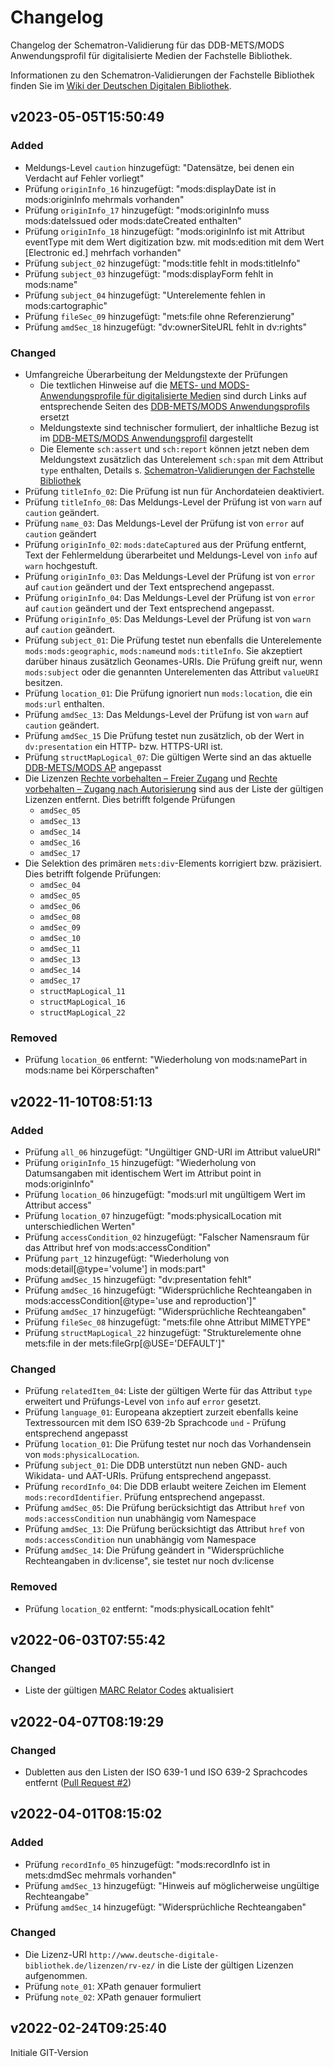 # Changelog
Changelog der Schematron-Validierung für das DDB-METS/MODS Anwendungsprofil für digitalisierte Medien der Fachstelle Bibliothek.

Informationen zu den Schematron-Validierungen der Fachstelle Bibliothek finden Sie im [Wiki der Deutschen Digitalen Bibliothek](https://wiki.deutsche-digitale-bibliothek.de/x/q4aFAg).

## v2023-05-05T15:50:49

### Added
- Meldungs-Level `caution` hinzugefügt: "Datensätze, bei denen ein Verdacht auf Fehler vorliegt"
- Prüfung `originInfo_16` hinzugefügt: "mods:displayDate ist in mods:originInfo mehrmals vorhanden"
- Prüfung `originInfo_17` hinzugefügt: "mods:originInfo muss mods:dateIssued oder mods:dateCreated enthalten"
- Prüfung `originInfo_18` hinzugefügt: "mods:originInfo ist mit Attribut eventType mit dem Wert digitization bzw. mit mods:edition mit dem Wert \[Electronic ed.\] mehrfach vorhanden"  
- Prüfung `subject_02` hinzugefügt: "mods:title fehlt in mods:titleInfo"
- Prüfung `subject_03` hinzugefügt: "mods:displayForm fehlt in mods:name"
- Prüfung `subject_04` hinzugefügt: "Unterelemente fehlen in mods:cartographic"
- Prüfung `fileSec_09` hinzugefügt: "mets:file ohne Referenzierung"
- Prüfung `amdSec_18` hinzugefügt: "dv:ownerSiteURL fehlt in dv:rights"

### Changed
- Umfangreiche Überarbeitung der Meldungstexte der Prüfungen
    - Die textlichen Hinweise auf die [METS- und MODS-Anwendungsprofile für digitalisierte Medien](https://dfg-viewer.de/metadaten) sind durch Links auf entsprechende Seiten des [DDB-METS/MODS Anwendungsprofils](https://wiki.deutsche-digitale-bibliothek.de/x/uwQiAQ) ersetzt
    - Meldungstexte sind technischer formuliert, der inhaltliche Bezug ist im [DDB-METS/MODS Anwendungsprofil](https://wiki.deutsche-digitale-bibliothek.de/x/uwQiAQ) dargestellt
    - Die Elemente `sch:assert` und `sch:report` können jetzt neben dem Meldungstext zusätzlich das Unterelement `sch:span` mit dem Attribut `type` enthalten, Details s. [Schematron-Validierungen der Fachstelle Bibliothek](https://wiki.deutsche-digitale-bibliothek.de/display/DFD/Schematron-Validierungen+der+Fachstelle+Bibliothek#SchematronValidierungenderFachstelleBibliothek-MeldungstextundHinweisaufdasAnwendungsprofil)
- Prüfung `titleInfo_02`: Die Prüfung ist nun für Anchordateien deaktiviert.
- Prüfung `titleInfo_08`: Das Meldungs-Level der Prüfung ist von `warn` auf `caution` geändert.
- Prüfung `name_03`: Das Meldungs-Level der Prüfung ist von `error` auf `caution` geändert
- Prüfung `originInfo_02`: `mods:dateCaptured` aus der Prüfung entfernt, Text der Fehlermeldung überarbeitet und Meldungs-Level von `info` auf `warn` hochgestuft.
- Prüfung `originInfo_03`: Das Meldungs-Level der Prüfung ist von `error` auf `caution` geändert und der Text entsprechend angepasst.
- Prüfung `originInfo_04`: Das Meldungs-Level der Prüfung ist von `error` auf `caution` geändert und der Text entsprechend angepasst.
- Prüfung `originInfo_05`: Das Meldungs-Level der Prüfung ist von `warn` auf `caution` geändert.
- Prüfung `subject_01`: Die Prüfung testet nun ebenfalls die Unterelemente `mods:mods:geographic`, `mods:name`und `mods:titleInfo`. Sie akzeptiert darüber hinaus zusätzlich Geonames-URIs. Die Prüfung greift nur, wenn `mods:subject` oder die genannten Unterelementen das Attribut `valueURI` besitzen.
- Prüfung `location_01`: Die Prüfung ignoriert nun `mods:location`, die ein `mods:url` enthalten. 
- Prüfung `amdSec_13`: Das Meldungs-Level der Prüfung ist von `warn`  auf `caution` geändert.
- Prüfung `amdSec_15` Die Prüfung testet nun zusätzlich, ob der Wert in `dv:presentation` ein HTTP- bzw. HTTPS-URI ist.
- Prüfung `structMapLogical_07`: Die gültigen Werte sind an das aktuelle [DDB-METS/MODS AP](https://wiki.deutsche-digitale-bibliothek.de/x/KAGuB) angepasst
- Die Lizenzen [Rechte vorbehalten – Freier Zugang](http://www.deutsche-digitale-bibliothek.de/lizenzen/rv-fz/) und [Rechte vorbehalten – Zugang nach Autorisierung](http://www.deutsche-digitale-bibliothek.de/lizenzen/rv-ez/) sind aus der Liste der gültigen Lizenzen entfernt. Dies betrifft folgende Prüfungen
    - `amdSec_05` 
    - `amdSec_13`
    - `amdSec_14`
    - `amdSec_16`
    - `amdSec_17`
- Die Selektion des primären `mets:div`-Elements korrigiert bzw. präzisiert. Dies betrifft folgende Prüfungen:
    - `amdSec_04`
    - `amdSec_05`
    - `amdSec_06`
    - `amdSec_08`
    - `amdSec_09`
    - `amdSec_10`
    - `amdSec_11`
    - `amdSec_13`
    - `amdSec_14`
    - `amdSec_17`
    - `structMapLogical_11` 
    - `structMapLogical_16`
    - `structMapLogical_22`

### Removed
- Prüfung `location_06` entfernt: "Wiederholung von mods:namePart in mods:name bei Körperschaften"

## v2022-11-10T08:51:13

### Added
- Prüfung `all_06` hinzugefügt: "Ungültiger GND-URI im Attribut valueURI"
- Prüfung `originInfo_15` hinzugefügt: "Wiederholung von Datumsangaben mit identischem Wert im Attribut point in mods:originInfo"
- Prüfung `location_06` hinzugefügt: "mods:url mit ungültigem Wert im Attribut access"
- Prüfung `location_07` hinzugefügt: "mods:physicalLocation mit unterschiedlichen Werten"
- Prüfung `accessCondition_02` hinzugefügt: "Falscher Namensraum für das Attribut href von mods:accessCondition"
- Prüfung `part_12` hinzugefügt: "Wiederholung von mods:detail\[@type='volume'\] in mods:part"
- Prüfung `amdSec_15` hinzugefügt: "dv:presentation fehlt"
- Prüfung `amdSec_16` hinzugefügt: "Widersprüchliche Rechteangaben in mods:accessCondition\[@type='use and reproduction'\]"
- Prüfung `amdSec_17` hinzugefügt: "Widersprüchliche Rechteangaben"
- Prüfung `fileSec_08` hinzugefügt: "mets:file ohne Attribut MIMETYPE"
- Prüfung `structMapLogical_22` hinzugefügt: "Strukturelemente ohne mets:file in der mets:fileGrp\[@USE='DEFAULT'\]"

### Changed
- Prüfung `relatedItem_04`: Liste der gültigen Werte für das Attribut `type` erweitert und Prüfungs-Level von `info` auf `error` gesetzt.
- Prüfung `language_01`: Europeana akzeptiert zurzeit ebenfalls keine Textressourcen mit dem ISO 639-2b Sprachcode `und` - Prüfung entsprechend angepasst
- Prüfung `location_01`: Die Prüfung testet nur noch das Vorhandensein von `mods:physicalLocation`.
- Prüfung `subject_01`: Die DDB unterstützt nun neben GND- auch Wikidata- und AAT-URIs. Prüfung entsprechend angepasst.
- Prüfung `recordInfo_04`: Die DDB erlaubt weitere Zeichen im Element `mods:recordIdentifier`. Prüfung entsprechend angepasst.
- Prüfung `amdSec_05`: Die Prüfung berücksichtigt das Attribut `href` von `mods:accessCondition` nun unabhängig vom Namespace
- Prüfung `amdSec_13`: Die Prüfung berücksichtigt das Attribut `href` von `mods:accessCondition` nun unabhängig vom Namespace
- Prüfung `amdSec_14`: Die Prüfung geändert in "Widersprüchliche Rechteangaben in dv:license", sie testet nur noch dv:license

### Removed
- Prüfung `location_02` entfernt: "mods:physicalLocation fehlt"

## v2022-06-03T07:55:42

### Changed
- Liste der gültigen [MARC Relator Codes](https://id.loc.gov/vocabulary/relators.html) aktualisiert

## v2022-04-07T08:19:29

### Changed
- Dubletten aus den Listen der ISO 639-1 und ISO 639-2 Sprachcodes entfernt ([Pull Request #2](https://github.com/Deutsche-Digitale-Bibliothek/ddb-metadata-schematron-validation/pull/2))

## v2022-04-01T08:15:02

### Added
- Prüfung `recordInfo_05` hinzugefügt: "mods:recordInfo ist in mets:dmdSec mehrmals vorhanden"
- Prüfung `amdSec_13` hinzugefügt: "Hinweis auf möglicherweise ungültige Rechteangabe"
- Prüfung `amdSec_14` hinzugefügt: "Widersprüchliche Rechteangaben"

### Changed
- Die Lizenz-URI `http://www.deutsche-digitale-bibliothek.de/lizenzen/rv-ez/` in die Liste der gültigen Lizenzen aufgenommen.
- Prüfung `note_01`: XPath genauer formuliert
- Prüfung `note_02`: XPath genauer formuliert

## v2022-02-24T09:25:40
Initiale GIT-Version
